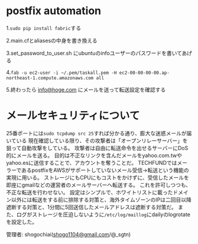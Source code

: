 # postfix automation

1.`sudo pip install fabric`する

2.main.cfとaliasesの中身を書き換える

3.set_password_to_user.sh にubuntuのinfoユーザーのパスワードを書いてあげる

4.`fab -u ec2-user -i ~/.pem/taskall.pem -H ec2-00-00-00-00.ap-northeast-1.compute.amazonaws.com all`

5.終わったら info@hoge.com にメールを送って転送設定を確認する


# メールセキュリティについて

25番ポートには`sudo tcpdump src 25`すれば分かる通り、膨大な迷惑メールが届いている
現在確認している限り、その攻撃者は「オープンリレーサーバー」を狙って自動攻撃をしている。
攻撃者は自由に転送命令を出せるサーバーにDoS的にメールを送る。
目的は不正なリンクを含んだメールをyahoo.com.twやyahoo.esに送信することで、アカウントを奪うことだ。
TECHFUNDではメーラーであるpostfixをAWSがサポートしていないメール受信→転送という機能の実現に用いる。
ストレージにもCPUにもコストをかけずに、受信したメールを即座にgmailなどの運営者のメールサーバーへ転送する。
これを許可しつつも、不正な転送を行わせない。
設定はシンプルで、ホワイトリストに載ったドメイン以外には転送をする前に排除する対策と、海外タイムゾーンのIPは二回目以降遮断する対策と、1分間に5回送信したメールアドレスは遮断する対策だ。
また、ログがストレージを圧迫しないように`/etc/log/maillog`にdailyのlogrotateを設定した。

管理者: shogochiai(shogo1104@gmail.com/@_sgtn)
